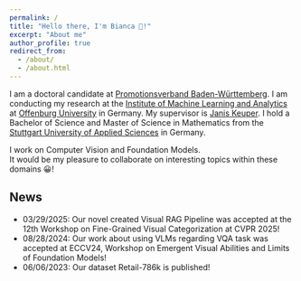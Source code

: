 ```yaml
---
permalink: /
title: "Hello there, I'm Bianca 👋!"
excerpt: "About me"
author_profile: true
redirect_from: 
  - /about/
  - /about.html
---
```

I am a doctoral candidate at [Promotionsverband Baden-Württemberg](https://www.promotionsverband-bw.de/). I am conducting my research at the [Institute of Machine Learning and Analytics](https://imla.hs-offenburg.de/) at [Offenburg University](https://www.hs-offenburg.de/en/) in Germany.
My supervisor is [Janis Keuper](https://www.keuper-labs.org/members/janis.html).
I hold a Bachelor of Science and Master of Science in Mathematics from the [Stuttgart University of Applied Sciences](https://www.hft-stuttgart.com/) in Germany.

I work on Computer Vision and Foundation Models.<br>
It would be my pleasure to collaborate on interesting topics within these domains 😀!

News
------
* 03/29/2025: Our novel created Visual RAG Pipeline was accepted at the 12th Workshop on Fine-Grained Visual Categorization at CVPR 2025!
* 08/28/2024: Our work about using VLMs regarding VQA task was accepted at ECCV24, Workshop on Emergent Visual Abilities and Limits of Foundation Models!
* 06/06/2023: Our dataset Retail-786k is published!